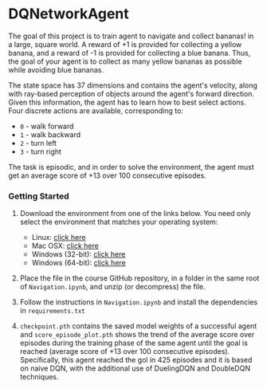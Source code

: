 # DQNetworkAgent
The goal of this project is to train agent to navigate and collect bananas! in a large, square world. 
A reward of +1 is provided for collecting a yellow banana, and a reward of -1 is provided for collecting a blue banana. Thus, the goal of your agent is to collect as many yellow bananas as possible while avoiding blue bananas.

The state space has 37 dimensions and contains the agent's velocity, along with ray-based perception of objects around the agent's forward direction. Given this information, the agent has to learn how to best select actions. Four discrete actions are available, corresponding to:
- `0` - walk forward 
- `1` - walk backward
- `2` - turn left
- `3` - turn right

The task is episodic, and in order to solve the environment, the agent must get an average score of +13 over 100 consecutive episodes.
### Getting Started

1. Download the environment from one of the links below.  You need only select the environment that matches your operating system:
    - Linux: [click here](https://s3-us-west-1.amazonaws.com/udacity-drlnd/P1/Banana/Banana_Linux.zip)
    - Mac OSX: [click here](https://s3-us-west-1.amazonaws.com/udacity-drlnd/P1/Banana/Banana.app.zip)
    - Windows (32-bit): [click here](https://s3-us-west-1.amazonaws.com/udacity-drlnd/P1/Banana/Banana_Windows_x86.zip)
    - Windows (64-bit): [click here](https://s3-us-west-1.amazonaws.com/udacity-drlnd/P1/Banana/Banana_Windows_x86_64.zip)

2. Place the file in the course GitHub repository, in a folder in the same root of `Navigation.ipynb`, and unzip (or decompress) the file. 

3. Follow the instructions in `Navigation.ipynb` and install the dependencies in `requirements.txt`

4. `checkpoint.pth` contains the saved model weights of a successful agent and `score_episode_plot.pth` shows the trend of the average score over episodes during the training phase of the same agent until the goal is reached (average score of +13 over 100 consecutive episodes). Specifically, this agent reached the gol in 425 episodes and it is based on naive DQN, with the additional use of DuelingDQN and DoubleDQN techniques.